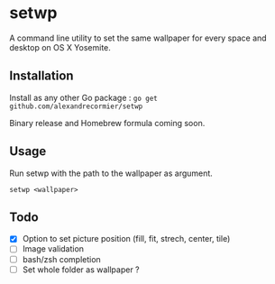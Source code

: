 # setwp
A command line utility to set the same wallpaper for every space and desktop on OS X Yosemite.

## Installation
Install as any other Go package : `go get github.com/alexandrecormier/setwp`

Binary release and Homebrew formula coming soon.

## Usage
Run setwp with the path to the wallpaper as argument.

~~~
setwp <wallpaper>
~~~

## Todo
- [x] Option to set picture position (fill, fit, strech, center, tile)
- [ ] Image validation
- [ ] bash/zsh completion
- [ ] Set whole folder as wallpaper ?
